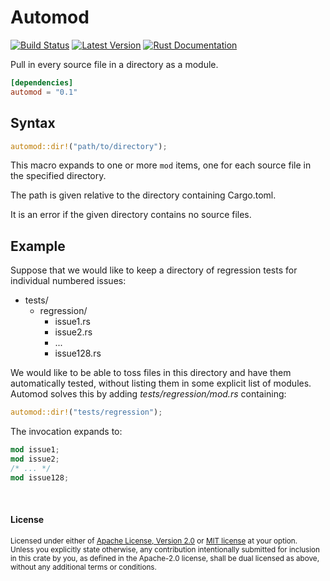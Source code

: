 Automod
=======

[![Build Status](https://api.travis-ci.com/dtolnay/automod.svg?branch=master)](https://travis-ci.org/dtolnay/automod)
[![Latest Version](https://img.shields.io/crates/v/automod.svg)](https://crates.io/crates/automod)
[![Rust Documentation](https://img.shields.io/badge/api-rustdoc-blue.svg)](https://docs.rs/automod)

Pull in every source file in a directory as a module.

```toml
[dependencies]
automod = "0.1"
```

## Syntax

```rust
automod::dir!("path/to/directory");
```

This macro expands to one or more `mod` items, one for each source file in the
specified directory.

The path is given relative to the directory containing Cargo.toml.

It is an error if the given directory contains no source files.

## Example

Suppose that we would like to keep a directory of regression tests for
individual numbered issues:

- tests/
  - regression/
    - issue1.rs
    - issue2.rs
    - ...
    - issue128.rs

We would like to be able to toss files in this directory and have them
automatically tested, without listing them in some explicit list of modules.
Automod solves this by adding *tests/regression/mod.rs* containing:

```rust
automod::dir!("tests/regression");
```

The invocation expands to:

```rust
mod issue1;
mod issue2;
/* ... */
mod issue128;
```

<br>

#### License

<sup>
Licensed under either of <a href="LICENSE-APACHE">Apache License, Version
2.0</a> or <a href="LICENSE-MIT">MIT license</a> at your option.
</sup>

<br>

<sub>
Unless you explicitly state otherwise, any contribution intentionally submitted
for inclusion in this crate by you, as defined in the Apache-2.0 license, shall
be dual licensed as above, without any additional terms or conditions.
</sub>
